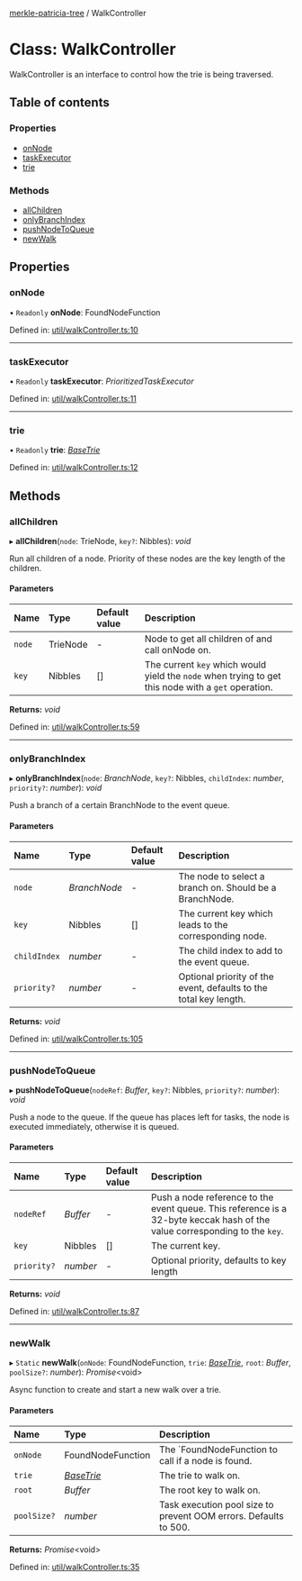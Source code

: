 [merkle-patricia-tree](../README.md) / WalkController

# Class: WalkController

WalkController is an interface to control how the trie is being traversed.

## Table of contents

### Properties

- [onNode](walkcontroller.md#onnode)
- [taskExecutor](walkcontroller.md#taskexecutor)
- [trie](walkcontroller.md#trie)

### Methods

- [allChildren](walkcontroller.md#allchildren)
- [onlyBranchIndex](walkcontroller.md#onlybranchindex)
- [pushNodeToQueue](walkcontroller.md#pushnodetoqueue)
- [newWalk](walkcontroller.md#newwalk)

## Properties

### onNode

• `Readonly` **onNode**: FoundNodeFunction

Defined in: [util/walkController.ts:10](https://github.com/ethereumjs/ethereumjs-monorepo/blob/master/packages/trie/src/util/walkController.ts#L10)

___

### taskExecutor

• `Readonly` **taskExecutor**: *PrioritizedTaskExecutor*

Defined in: [util/walkController.ts:11](https://github.com/ethereumjs/ethereumjs-monorepo/blob/master/packages/trie/src/util/walkController.ts#L11)

___

### trie

• `Readonly` **trie**: [*BaseTrie*](basetrie.md)

Defined in: [util/walkController.ts:12](https://github.com/ethereumjs/ethereumjs-monorepo/blob/master/packages/trie/src/util/walkController.ts#L12)

## Methods

### allChildren

▸ **allChildren**(`node`: TrieNode, `key?`: Nibbles): *void*

Run all children of a node. Priority of these nodes are the key length of the children.

#### Parameters

| Name | Type | Default value | Description |
| :------ | :------ | :------ | :------ |
| `node` | TrieNode | - | Node to get all children of and call onNode on. |
| `key` | Nibbles | [] | The current `key` which would yield the `node` when trying to get this node with a `get` operation. |

**Returns:** *void*

Defined in: [util/walkController.ts:59](https://github.com/ethereumjs/ethereumjs-monorepo/blob/master/packages/trie/src/util/walkController.ts#L59)

___

### onlyBranchIndex

▸ **onlyBranchIndex**(`node`: *BranchNode*, `key?`: Nibbles, `childIndex`: *number*, `priority?`: *number*): *void*

Push a branch of a certain BranchNode to the event queue.

#### Parameters

| Name | Type | Default value | Description |
| :------ | :------ | :------ | :------ |
| `node` | *BranchNode* | - | The node to select a branch on. Should be a BranchNode. |
| `key` | Nibbles | [] | The current key which leads to the corresponding node. |
| `childIndex` | *number* | - | The child index to add to the event queue. |
| `priority?` | *number* | - | Optional priority of the event, defaults to the total key length. |

**Returns:** *void*

Defined in: [util/walkController.ts:105](https://github.com/ethereumjs/ethereumjs-monorepo/blob/master/packages/trie/src/util/walkController.ts#L105)

___

### pushNodeToQueue

▸ **pushNodeToQueue**(`nodeRef`: *Buffer*, `key?`: Nibbles, `priority?`: *number*): *void*

Push a node to the queue. If the queue has places left for tasks, the node is executed immediately, otherwise it is queued.

#### Parameters

| Name | Type | Default value | Description |
| :------ | :------ | :------ | :------ |
| `nodeRef` | *Buffer* | - | Push a node reference to the event queue. This reference is a 32-byte keccak hash of the value corresponding to the `key`. |
| `key` | Nibbles | [] | The current key. |
| `priority?` | *number* | - | Optional priority, defaults to key length |

**Returns:** *void*

Defined in: [util/walkController.ts:87](https://github.com/ethereumjs/ethereumjs-monorepo/blob/master/packages/trie/src/util/walkController.ts#L87)

___

### newWalk

▸ `Static` **newWalk**(`onNode`: FoundNodeFunction, `trie`: [*BaseTrie*](basetrie.md), `root`: *Buffer*, `poolSize?`: *number*): *Promise*<void\>

Async function to create and start a new walk over a trie.

#### Parameters

| Name | Type | Description |
| :------ | :------ | :------ |
| `onNode` | FoundNodeFunction | The `FoundNodeFunction to call if a node is found. |
| `trie` | [*BaseTrie*](basetrie.md) | The trie to walk on. |
| `root` | *Buffer* | The root key to walk on. |
| `poolSize?` | *number* | Task execution pool size to prevent OOM errors. Defaults to 500. |

**Returns:** *Promise*<void\>

Defined in: [util/walkController.ts:35](https://github.com/ethereumjs/ethereumjs-monorepo/blob/master/packages/trie/src/util/walkController.ts#L35)
